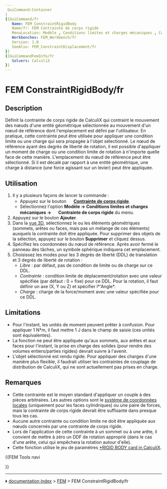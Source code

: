 ```yaml
---
 GuiCommand:Container
|
{{GuiCommand/fr
   Name: FEM ConstraintRigidBody
   Name/fr: FEM Contrainte de corps rigide
   MenuLocation: Modèle , Conditions limites et charges mécaniques , Contrainte de corps rigide
   Workbenches: FEM_Workbench/fr
   Version: 1.0
   SeeAlso: FEM_ConstraintDisplacement/fr
}}
{{GuiCommandFemInfo/fr
   Solvers: CalculiX
}}
---
```


# FEM ConstraintRigidBody/fr

## Description

Définit la contrainte de corps rigide de CalculiX qui contraint le mouvement des nœuds d\'une entité géométrique sélectionnée au mouvement d\'un nœud de référence dont l\'emplacement est défini par l\'utilisateur. En pratique, cette contrainte peut être utilisée pour appliquer une condition limite ou une charge qui sera propagée à l\'objet sélectionné. Le nœud de référence ayant des degrés de liberté de rotation, il est possible d\'appliquer un moment de charge ou une condition limite de rotation à n\'importe quelle face de cette manière. L\'emplacement du nœud de référence peut être sélectionné. Si il est décalé par rapport à une entité géométrique, une charge à distance (une force agissant sur un levier) peut être appliquée.



## Utilisation

1.  Il y a plusieurs façons de lancer la commande :
    -   Appuyez sur le bouton **<img src="images/FEM_ConstraintRigidBody.svg" width=16px> [Contrainte de corps rigide](FEM_ConstraintRigidBody/fr.md)**.
    -   Sélectionnez l\'option **Modèle → Conditions limites et charges mécaniques → <img src="images/FEM_ConstraintRigidBody.svg" width=16px> Contrainte de corps rigide** du menu.
2.  Appuyez sur le bouton **Ajouter**.
3.  Dans la [vue 3D](3D_view/fr.md), sélectionnez le ou les éléments géométriques (sommets, arêtes ou faces, mais pas un mélange de ces éléments) auxquels la contrainte doit être appliquée. Pour supprimer des objets de la sélection, appuyez sur le bouton **Supprimer** et cliquez dessus.
4.  Spécifiez les coordonnées du nœud de référence. Après avoir fermé le panneau des tâches, un symbole sphérique indiquera cet emplacement.
5.  Choisissez les modes pour les 3 degrés de liberté (DDL) de translation et 3 degrés de liberté de rotation :
    -   *Libre* : par défaut, pas de condition de limite ou de charge sur ce DDL.
    -   *Contrainte* : condition limite de déplacement/rotation avec une valeur spécifiée (par défaut : 0 = fixe) pour ce DDL. Pour la rotation, il faut définir un axe (X, Y ou Z) et spécifier l*\'Angle*.
    -   *Charge* : charge de la force/moment avec une valeur spécifiée pour ce DDL.

## Limitations

-   Pour l\'instant, les unités de moment peuvent prêter à confusion. Pour appliquer 1 N\*m, il faut mettre 1 J dans le champ de saisie (ces unités sont équivalentes).
-   La fonction ne peut être appliquée qu\'aux sommets, aux arêtes et aux faces pour l\'instant, la prise en charge des solides (pour rendre des volumes entiers/parties rigides) devrait suivre à l\'avenir.
-   L\'objet sélectionné est rendu rigide. Pour appliquer des charges d\'une manière plus flexible, il faudrait utiliser les contraintes de couplage de distribution de CalculiX, qui ne sont actuellement pas prises en charge.



## Remarques

-   Cette contrainte est le moyen standard d\'appliquer un couple à des pièces arbitraires. Les autres options sont le [système de coordonnées locales](FEM_ConstraintTransform/fr.md) (uniquement pour les faces cylindriques) ou une paire de forces, mais la contrainte de corps rigide devrait être suffisante dans presque tous les cas.
-   Aucune autre contrainte ou condition limite ne doit être appliquée aux nœuds concernés par une contrainte de corps rigide.
-   Lors de l\'application de cette contrainte à un sommet ou à une arête, il convient de mettre à zéro un DDF de rotation approprié (dans le cas d\'une arête, celui qui empêchera la rotation autour d\'elle).
-   Cette fonction utilise le jeu de paramètres [\*RIGID BODY card in CalculiX](https://web.mit.edu/calculix_v2.7/CalculiX/ccx_2.7/doc/ccx/node236.html).





{{FEM Tools navi

}}



---
⏵ [documentation index](../README.md) > [FEM](Category_FEM.md) > FEM ConstraintRigidBody/fr
